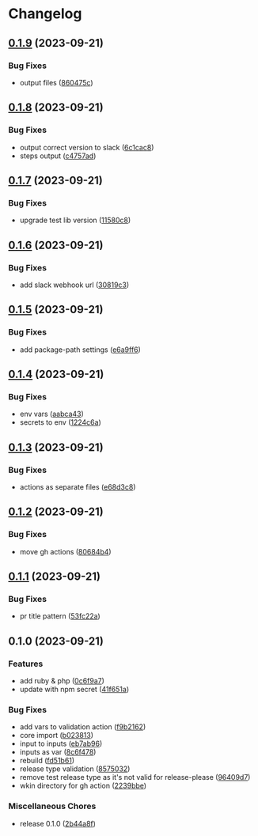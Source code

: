 # Changelog

## [0.1.9](https://github.com/DXHeroes/gh-action-auto-release/compare/v0.1.8...v0.1.9) (2023-09-21)


### Bug Fixes

* output files ([860475c](https://github.com/DXHeroes/gh-action-auto-release/commit/860475c66e08161624ce57cacc0de43e5192b81c))

## [0.1.8](https://github.com/DXHeroes/gh-action-auto-release/compare/v0.1.7...v0.1.8) (2023-09-21)


### Bug Fixes

* output correct version to slack ([6c1cac8](https://github.com/DXHeroes/gh-action-auto-release/commit/6c1cac896610b166c2866c57a4891f69c40ffd24))
* steps output ([c4757ad](https://github.com/DXHeroes/gh-action-auto-release/commit/c4757ad64c10ed9ba3c6c4de15c529d206702ca7))

## [0.1.7](https://github.com/DXHeroes/gh-action-auto-release/compare/v0.1.6...v0.1.7) (2023-09-21)


### Bug Fixes

* upgrade test lib version ([11580c8](https://github.com/DXHeroes/gh-action-auto-release/commit/11580c8a006e4d343d1083df972a323410471e6d))

## [0.1.6](https://github.com/DXHeroes/gh-action-auto-release/compare/v0.1.5...v0.1.6) (2023-09-21)


### Bug Fixes

* add slack webhook url ([30819c3](https://github.com/DXHeroes/gh-action-auto-release/commit/30819c35ba7756ffc3c81222793ef91e3ecb9a9b))

## [0.1.5](https://github.com/DXHeroes/gh-action-auto-release/compare/v0.1.4...v0.1.5) (2023-09-21)


### Bug Fixes

* add package-path settings ([e6a9ff6](https://github.com/DXHeroes/gh-action-auto-release/commit/e6a9ff6ab9858d81f12571f09ca101b90066a54e))

## [0.1.4](https://github.com/DXHeroes/gh-action-auto-release/compare/v0.1.3...v0.1.4) (2023-09-21)


### Bug Fixes

* env vars ([aabca43](https://github.com/DXHeroes/gh-action-auto-release/commit/aabca43f33bc5d8b3f4dfe51bd365f6384e8567c))
* secrets to env ([1224c6a](https://github.com/DXHeroes/gh-action-auto-release/commit/1224c6a17d14e8334ca002ca18a336d7f7ee1ed9))

## [0.1.3](https://github.com/DXHeroes/gh-action-auto-release/compare/v0.1.2...v0.1.3) (2023-09-21)


### Bug Fixes

* actions as separate files ([e68d3c8](https://github.com/DXHeroes/gh-action-auto-release/commit/e68d3c86f0fff2ac0dcd5a280b811b0dbbd9210d))

## [0.1.2](https://github.com/DXHeroes/gh-action-auto-release/compare/v0.1.1...v0.1.2) (2023-09-21)


### Bug Fixes

* move gh actions ([80684b4](https://github.com/DXHeroes/gh-action-auto-release/commit/80684b4c0227979d17a7c437ff385f00532b8929))

## [0.1.1](https://github.com/DXHeroes/gh-action-auto-release/compare/v0.1.0...v0.1.1) (2023-09-21)


### Bug Fixes

* pr title pattern ([53fc22a](https://github.com/DXHeroes/gh-action-auto-release/commit/53fc22ace479b4560562fceab3a6816e4f3eae7a))

## 0.1.0 (2023-09-21)


### Features

* add ruby & php ([0c6f9a7](https://github.com/DXHeroes/gh-action-auto-release/commit/0c6f9a77919a5873ea45ebb8ae552082e334697d))
* update with npm secret ([41f651a](https://github.com/DXHeroes/gh-action-auto-release/commit/41f651aacc330eaa0c0947537ed11452dd59b6ad))


### Bug Fixes

* add vars to validation action ([f9b2162](https://github.com/DXHeroes/gh-action-auto-release/commit/f9b21626ec65174df72099fd22ced32e8e56c86e))
* core import ([b023813](https://github.com/DXHeroes/gh-action-auto-release/commit/b02381360ce7e460d717c02ed07a915c5081885b))
* input to inputs ([eb7ab96](https://github.com/DXHeroes/gh-action-auto-release/commit/eb7ab96e40a3d76e4f8a10895b5fc6d9f927f574))
* inputs as var ([8c6f478](https://github.com/DXHeroes/gh-action-auto-release/commit/8c6f4784fc16b1ada15ff3670412c28c97e167d0))
* rebuild ([fd51b61](https://github.com/DXHeroes/gh-action-auto-release/commit/fd51b614057f9bce71a776e1e534bbfb2163c3a8))
* release type validation ([8575032](https://github.com/DXHeroes/gh-action-auto-release/commit/8575032db4c5b30d20f82843204f7c4553e21ae5))
* remove test release type as it's not valid for release-please ([96409d7](https://github.com/DXHeroes/gh-action-auto-release/commit/96409d72ff4d8d45e2337dd531b5525b643158a6))
* wkin directory for gh action ([2239bbe](https://github.com/DXHeroes/gh-action-auto-release/commit/2239bbe35a5962c727124c0cf8b8790edd0e721f))


### Miscellaneous Chores

* release 0.1.0 ([2b44a8f](https://github.com/DXHeroes/gh-action-auto-release/commit/2b44a8fd1e4a1245f3c1e06a00a3ca24969b5c99))
